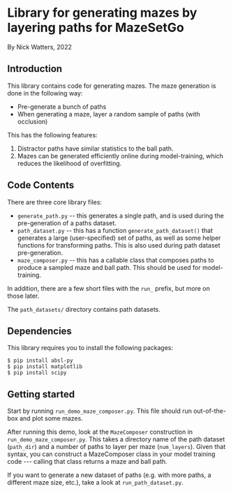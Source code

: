 # Library for generating mazes by layering paths for MazeSetGo

By Nick Watters, 2022

## Introduction

This library contains code for generating mazes. The maze generation is done in
the following way:
* Pre-generate a bunch of paths
* When generating a maze, layer a random sample of paths (with occlusion)

This has the following features:
1. Distractor paths have similar statistics to the ball path.
2. Mazes can be generated efficiently online during model-training, which
   reduces the likelihood of overfitting.

## Code Contents

There are three core library files:
* `generate_path.py` -- this generates a single path, and is used during the
  pre-generation of a paths dataset.
* `path_dataset.py` -- this has a function `generate_path_dataset()` that
  generates a large (user-specified) set of paths, as well as some helper
  functions for transforming paths. This is also used during path dataset
  pre-generation.
* `maze_composer.py` -- this has a callable class that composes paths to produce
  a sampled maze and ball path. This should be used for model-training.

In addition, there are a few short files with the `run_` prefix, but more on
those later.

The `path_datasets/` directory contains path datasets.

## Dependencies

This library requires you to install the following packages:
```
$ pip install absl-py
$ pip install matplotlib
$ pip install scipy
```

## Getting started

Start by running `run_demo_maze_composer.py`. This file should run
out-of-the-box and plot some mazes.

After running this demo, look at the `MazeComposer` construction in
`run_demo_maze_composer.py`. This takes a directory name of the path dataset
(`path_dir`) and a number of paths to layer per maze (`num_layers`). Given that
syntax, you can construct a MazeComposer class in your model training code ---
calling that class returns a maze and ball path.

If you want to generate a new dataset of paths (e.g. with more paths, a
different maze size, etc.), take a look at `run_path_dataset.py`.
